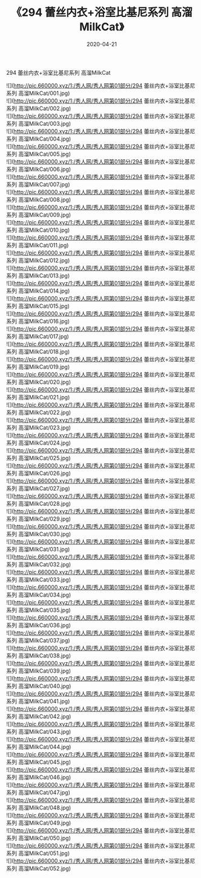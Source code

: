 ﻿---
layout: post
title:  《294 蕾丝内衣+浴室比基尼系列 高溜MilkCat》
date:   2020-04-21
img: http://pic.660000.xyz/1:/秀人网/秀人网第01部分/294 蕾丝内衣+浴室比基尼系列 高溜MilkCat/000.jpg
categories: [美女, 清纯, 唯美]
---

294 蕾丝内衣+浴室比基尼系列 高溜MilkCat

  ![](http://pic.660000.xyz/1:/秀人网/秀人网第01部分/294 蕾丝内衣+浴室比基尼系列 高溜MilkCat/001.jpg) <br> ![](http://pic.660000.xyz/1:/秀人网/秀人网第01部分/294 蕾丝内衣+浴室比基尼系列 高溜MilkCat/002.jpg) <br> ![](http://pic.660000.xyz/1:/秀人网/秀人网第01部分/294 蕾丝内衣+浴室比基尼系列 高溜MilkCat/003.jpg) <br> ![](http://pic.660000.xyz/1:/秀人网/秀人网第01部分/294 蕾丝内衣+浴室比基尼系列 高溜MilkCat/004.jpg) <br> ![](http://pic.660000.xyz/1:/秀人网/秀人网第01部分/294 蕾丝内衣+浴室比基尼系列 高溜MilkCat/005.jpg) <br> ![](http://pic.660000.xyz/1:/秀人网/秀人网第01部分/294 蕾丝内衣+浴室比基尼系列 高溜MilkCat/006.jpg) <br> ![](http://pic.660000.xyz/1:/秀人网/秀人网第01部分/294 蕾丝内衣+浴室比基尼系列 高溜MilkCat/007.jpg) <br> ![](http://pic.660000.xyz/1:/秀人网/秀人网第01部分/294 蕾丝内衣+浴室比基尼系列 高溜MilkCat/008.jpg) <br> ![](http://pic.660000.xyz/1:/秀人网/秀人网第01部分/294 蕾丝内衣+浴室比基尼系列 高溜MilkCat/009.jpg) <br> ![](http://pic.660000.xyz/1:/秀人网/秀人网第01部分/294 蕾丝内衣+浴室比基尼系列 高溜MilkCat/010.jpg) <br> ![](http://pic.660000.xyz/1:/秀人网/秀人网第01部分/294 蕾丝内衣+浴室比基尼系列 高溜MilkCat/011.jpg) <br> ![](http://pic.660000.xyz/1:/秀人网/秀人网第01部分/294 蕾丝内衣+浴室比基尼系列 高溜MilkCat/012.jpg) <br> ![](http://pic.660000.xyz/1:/秀人网/秀人网第01部分/294 蕾丝内衣+浴室比基尼系列 高溜MilkCat/013.jpg) <br> ![](http://pic.660000.xyz/1:/秀人网/秀人网第01部分/294 蕾丝内衣+浴室比基尼系列 高溜MilkCat/014.jpg) <br> ![](http://pic.660000.xyz/1:/秀人网/秀人网第01部分/294 蕾丝内衣+浴室比基尼系列 高溜MilkCat/015.jpg) <br> ![](http://pic.660000.xyz/1:/秀人网/秀人网第01部分/294 蕾丝内衣+浴室比基尼系列 高溜MilkCat/016.jpg) <br> ![](http://pic.660000.xyz/1:/秀人网/秀人网第01部分/294 蕾丝内衣+浴室比基尼系列 高溜MilkCat/017.jpg) <br> ![](http://pic.660000.xyz/1:/秀人网/秀人网第01部分/294 蕾丝内衣+浴室比基尼系列 高溜MilkCat/018.jpg) <br> ![](http://pic.660000.xyz/1:/秀人网/秀人网第01部分/294 蕾丝内衣+浴室比基尼系列 高溜MilkCat/019.jpg) <br> ![](http://pic.660000.xyz/1:/秀人网/秀人网第01部分/294 蕾丝内衣+浴室比基尼系列 高溜MilkCat/020.jpg) <br> ![](http://pic.660000.xyz/1:/秀人网/秀人网第01部分/294 蕾丝内衣+浴室比基尼系列 高溜MilkCat/021.jpg) <br> ![](http://pic.660000.xyz/1:/秀人网/秀人网第01部分/294 蕾丝内衣+浴室比基尼系列 高溜MilkCat/022.jpg) <br> ![](http://pic.660000.xyz/1:/秀人网/秀人网第01部分/294 蕾丝内衣+浴室比基尼系列 高溜MilkCat/023.jpg) <br> ![](http://pic.660000.xyz/1:/秀人网/秀人网第01部分/294 蕾丝内衣+浴室比基尼系列 高溜MilkCat/024.jpg) <br> ![](http://pic.660000.xyz/1:/秀人网/秀人网第01部分/294 蕾丝内衣+浴室比基尼系列 高溜MilkCat/025.jpg) <br> ![](http://pic.660000.xyz/1:/秀人网/秀人网第01部分/294 蕾丝内衣+浴室比基尼系列 高溜MilkCat/026.jpg) <br> ![](http://pic.660000.xyz/1:/秀人网/秀人网第01部分/294 蕾丝内衣+浴室比基尼系列 高溜MilkCat/027.jpg) <br> ![](http://pic.660000.xyz/1:/秀人网/秀人网第01部分/294 蕾丝内衣+浴室比基尼系列 高溜MilkCat/028.jpg) <br> ![](http://pic.660000.xyz/1:/秀人网/秀人网第01部分/294 蕾丝内衣+浴室比基尼系列 高溜MilkCat/029.jpg) <br> ![](http://pic.660000.xyz/1:/秀人网/秀人网第01部分/294 蕾丝内衣+浴室比基尼系列 高溜MilkCat/030.jpg) <br> ![](http://pic.660000.xyz/1:/秀人网/秀人网第01部分/294 蕾丝内衣+浴室比基尼系列 高溜MilkCat/031.jpg) <br> ![](http://pic.660000.xyz/1:/秀人网/秀人网第01部分/294 蕾丝内衣+浴室比基尼系列 高溜MilkCat/032.jpg) <br> ![](http://pic.660000.xyz/1:/秀人网/秀人网第01部分/294 蕾丝内衣+浴室比基尼系列 高溜MilkCat/033.jpg) <br> ![](http://pic.660000.xyz/1:/秀人网/秀人网第01部分/294 蕾丝内衣+浴室比基尼系列 高溜MilkCat/034.jpg) <br> ![](http://pic.660000.xyz/1:/秀人网/秀人网第01部分/294 蕾丝内衣+浴室比基尼系列 高溜MilkCat/035.jpg) <br> ![](http://pic.660000.xyz/1:/秀人网/秀人网第01部分/294 蕾丝内衣+浴室比基尼系列 高溜MilkCat/036.jpg) <br> ![](http://pic.660000.xyz/1:/秀人网/秀人网第01部分/294 蕾丝内衣+浴室比基尼系列 高溜MilkCat/037.jpg) <br> ![](http://pic.660000.xyz/1:/秀人网/秀人网第01部分/294 蕾丝内衣+浴室比基尼系列 高溜MilkCat/038.jpg) <br> ![](http://pic.660000.xyz/1:/秀人网/秀人网第01部分/294 蕾丝内衣+浴室比基尼系列 高溜MilkCat/039.jpg) <br> ![](http://pic.660000.xyz/1:/秀人网/秀人网第01部分/294 蕾丝内衣+浴室比基尼系列 高溜MilkCat/040.jpg) <br> ![](http://pic.660000.xyz/1:/秀人网/秀人网第01部分/294 蕾丝内衣+浴室比基尼系列 高溜MilkCat/041.jpg) <br> ![](http://pic.660000.xyz/1:/秀人网/秀人网第01部分/294 蕾丝内衣+浴室比基尼系列 高溜MilkCat/042.jpg) <br> ![](http://pic.660000.xyz/1:/秀人网/秀人网第01部分/294 蕾丝内衣+浴室比基尼系列 高溜MilkCat/043.jpg) <br> ![](http://pic.660000.xyz/1:/秀人网/秀人网第01部分/294 蕾丝内衣+浴室比基尼系列 高溜MilkCat/044.jpg) <br> ![](http://pic.660000.xyz/1:/秀人网/秀人网第01部分/294 蕾丝内衣+浴室比基尼系列 高溜MilkCat/045.jpg) <br> ![](http://pic.660000.xyz/1:/秀人网/秀人网第01部分/294 蕾丝内衣+浴室比基尼系列 高溜MilkCat/046.jpg) <br> ![](http://pic.660000.xyz/1:/秀人网/秀人网第01部分/294 蕾丝内衣+浴室比基尼系列 高溜MilkCat/047.jpg) <br> ![](http://pic.660000.xyz/1:/秀人网/秀人网第01部分/294 蕾丝内衣+浴室比基尼系列 高溜MilkCat/048.jpg) <br> ![](http://pic.660000.xyz/1:/秀人网/秀人网第01部分/294 蕾丝内衣+浴室比基尼系列 高溜MilkCat/049.jpg) <br> ![](http://pic.660000.xyz/1:/秀人网/秀人网第01部分/294 蕾丝内衣+浴室比基尼系列 高溜MilkCat/050.jpg) <br> ![](http://pic.660000.xyz/1:/秀人网/秀人网第01部分/294 蕾丝内衣+浴室比基尼系列 高溜MilkCat/051.jpg) <br> ![](http://pic.660000.xyz/1:/秀人网/秀人网第01部分/294 蕾丝内衣+浴室比基尼系列 高溜MilkCat/052.jpg) <br>